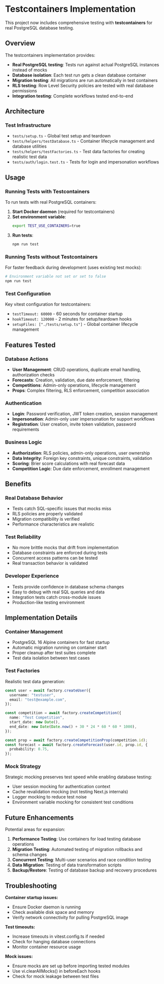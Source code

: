 # Testcontainers Implementation

This project now includes comprehensive testing with **testcontainers** for real PostgreSQL database testing.

## Overview

The testcontainers implementation provides:

- **Real PostgreSQL testing**: Tests run against actual PostgreSQL instances instead of mocks
- **Database isolation**: Each test run gets a clean database container
- **Migration testing**: All migrations are run automatically in test containers
- **RLS testing**: Row Level Security policies are tested with real database permissions
- **Integration testing**: Complete workflows tested end-to-end

## Architecture

### Test Infrastructure

- `tests/setup.ts` - Global test setup and teardown
- `tests/helpers/testDatabase.ts` - Container lifecycle management and database utilities
- `tests/helpers/testFactories.ts` - Test data factories for creating realistic test data
- `tests/auth/login.test.ts` - Tests for login and impersonation workflows

## Usage

### Running Tests with Testcontainers

To run tests with real PostgreSQL containers:

1. **Start Docker daemon** (required for testcontainers)
2. **Set environment variable**:
   ```bash
   export TEST_USE_CONTAINERS=true
   ```
3. **Run tests**:
   ```bash
   npm run test
   ```

### Running Tests without Testcontainers

For faster feedback during development (uses existing test mocks):

```bash
# Environment variable not set or set to false
npm run test
```

### Test Configuration

Key vitest configuration for testcontainers:

- `testTimeout: 60000` - 60 seconds for container startup
- `hookTimeout: 120000` - 2 minutes for setup/teardown hooks
- `setupFiles: ["./tests/setup.ts"]` - Global container lifecycle management

## Features Tested

### Database Actions

- **User Management**: CRUD operations, duplicate email handling, authorization checks
- **Forecasts**: Creation, validation, due date enforcement, filtering
- **Competitions**: Admin-only operations, lifecycle management
- **Props**: Complex filtering, RLS enforcement, competition association

### Authentication

- **Login**: Password verification, JWT token creation, session management
- **Impersonation**: Admin-only user impersonation for support workflows
- **Registration**: User creation, invite token validation, password requirements

### Business Logic

- **Authorization**: RLS policies, admin-only operations, user ownership
- **Data Integrity**: Foreign key constraints, unique constraints, validation
- **Scoring**: Brier score calculations with real forecast data
- **Competition Logic**: Due date enforcement, enrollment management

## Benefits

### Real Database Behavior

- Tests catch SQL-specific issues that mocks miss
- RLS policies are properly validated
- Migration compatibility is verified
- Performance characteristics are realistic

### Test Reliability

- No more brittle mocks that drift from implementation
- Database constraints are enforced during tests
- Concurrent access patterns can be tested
- Real transaction behavior is validated

### Developer Experience

- Tests provide confidence in database schema changes
- Easy to debug with real SQL queries and data
- Integration tests catch cross-module issues
- Production-like testing environment

## Implementation Details

### Container Management

- PostgreSQL 16 Alpine containers for fast startup
- Automatic migration running on container start
- Proper cleanup after test suites complete
- Test data isolation between test cases

### Test Factories

Realistic test data generation:

```typescript
const user = await factory.createUser({
  username: "testuser",
  email: "test@example.com",
});

const competition = await factory.createCompetition({
  name: "Test Competition",
  start_date: new Date(),
  end_date: new Date(Date.now() + 30 * 24 * 60 * 60 * 1000),
});

const prop = await factory.createCompetitionProp(competition.id);
const forecast = await factory.createForecast(user.id, prop.id, {
  probability: 0.75,
});
```

### Mock Strategy

Strategic mocking preserves test speed while enabling database testing:

- User session mocking for authentication context
- Cache revalidation mocking (not testing Next.js internals)
- Logger mocking to reduce test noise
- Environment variable mocking for consistent test conditions

## Future Enhancements

Potential areas for expansion:

1. **Performance Testing**: Use containers for load testing database operations
2. **Migration Testing**: Automated testing of migration rollbacks and schema changes
3. **Concurrent Testing**: Multi-user scenarios and race condition testing
4. **Data Migration**: Testing of data transformation scripts
5. **Backup/Restore**: Testing of database backup and recovery procedures

## Troubleshooting

**Container startup issues:**

- Ensure Docker daemon is running
- Check available disk space and memory
- Verify network connectivity for pulling PostgreSQL image

**Test timeouts:**

- Increase timeouts in vitest.config.ts if needed
- Check for hanging database connections
- Monitor container resource usage

**Mock issues:**

- Ensure mocks are set up before importing tested modules
- Use vi.clearAllMocks() in beforeEach hooks
- Check for mock leakage between test files
